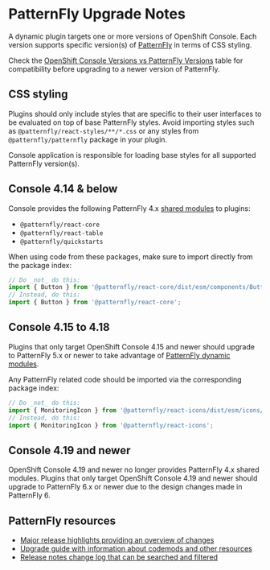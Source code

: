 # PatternFly Upgrade Notes

A dynamic plugin targets one or more versions of OpenShift Console. Each version supports
specific version(s) of [PatternFly](https://www.patternfly.org/) in terms of CSS styling.

Check the [OpenShift Console Versions vs PatternFly Versions][console-pf-versions] table for
compatibility before upgrading to a newer version of PatternFly.

## CSS styling

Plugins should only include styles that are specific to their user interfaces to be evaluated on
top of base PatternFly styles. Avoid importing styles such as `@patternfly/react-styles/**/*.css`
or any styles from `@patternfly/patternfly` package in your plugin.

Console application is responsible for loading base styles for all supported PatternFly version(s).

## Console 4.14 & below

Console provides the following PatternFly 4.x [shared modules][console-shared-modules] to plugins:

- `@patternfly/react-core`
- `@patternfly/react-table`
- `@patternfly/quickstarts`

When using code from these packages, make sure to import directly from the package index:

```ts
// Do _not_ do this:
import { Button } from '@patternfly/react-core/dist/esm/components/Button';
// Instead, do this:
import { Button } from '@patternfly/react-core';
```

## Console 4.15 to 4.18

Plugins that only target OpenShift Console 4.15 and newer should upgrade to PatternFly 5.x or newer to take
advantage of [PatternFly dynamic modules][console-pf-dynamic-modules].

Any PatternFly related code should be imported via the corresponding package index:

```ts
// Do _not_ do this:
import { MonitoringIcon } from '@patternfly/react-icons/dist/esm/icons/monitoring-icon';
// Instead, do this:
import { MonitoringIcon } from '@patternfly/react-icons';
```

## Console 4.19 and newer

OpenShift Console 4.19 and newer no longer provides PatternFly 4.x shared modules.
Plugins that only target OpenShift Console 4.19 and newer should upgrade to
PatternFly 6.x or newer due to the design changes made in PatternFly 6.

## PatternFly resources

- [Major release highlights providing an overview of changes][pf-release-highlights]
- [Upgrade guide with information about codemods and other resources][pf-upgrade-guide]
- [Release notes change log that can be searched and filtered][pf-upgrade-release-notes]

[console-shared-modules]: ./README.md#shared-modules
[console-pf-versions]: ./README.md#openshift-console-versions-vs-patternfly-versions
[console-pf-dynamic-modules]: ./README.md#patternfly-dynamic-modules
[pf-release-highlights]: https://www.patternfly.org/get-started/release-highlights/
[pf-upgrade-guide]: https://www.patternfly.org/get-started/upgrade
[pf-upgrade-release-notes]: https://www.patternfly.org/get-started/upgrade/release-notes
